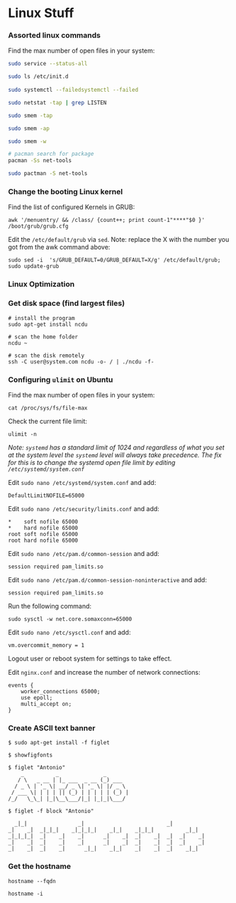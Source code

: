 # Linux Stuff

### Assorted linux commands 

Find the max number of open files in your system:

```bash
sudo service --status-all

sudo ls /etc/init.d
 
sudo systemctl --failedsystemctl --failed

sudo netstat -tap | grep LISTEN

sudo smem -tap 

sudo smem -ap 

sudo smem -w

# pacman search for package
pacman -Ss net-tools

sudo pactman -S net-tools
```

### Change the booting Linux kernel 

Find the list of configured Kernels in GRUB:
```
awk '/menuentry/ && /class/ {count++; print count-1"****"$0 }' /boot/grub/grub.cfg
```

Edit the `/etc/default/grub` via `sed`. Note: replace the X with the number you got from the awk command above:

```
sudo sed -i  's/GRUB_DEFAULT=0/GRUB_DEFAULT=X/g' /etc/default/grub; sudo update-grub
```


### Linux Optimization

### Get disk space (find largest files)

```
# install the program
sudo apt-get install ncdu

# scan the home folder
ncdu ~

# scan the disk remotely
ssh -C user@system.com ncdu -o- / | ./ncdu -f-
```

### Configuring ```ulimit``` on Ubuntu

Find the max number of open files in your system:

```
cat /proc/sys/fs/file-max
```

Check the current file limit:

```
ulimit -n
```

*Note: ```systemd``` has a standard limit of 1024 and regardless of what you set at the system level the ```systemd``` level will always take precedence. The fix for this is to change the systemd open file limit by editing ```/etc/systemd/system.conf```*


Edit ```sudo nano /etc/systemd/system.conf``` and add:

```
DefaultLimitNOFILE=65000
```

Edit ```sudo nano /etc/security/limits.conf``` and add:

```
*    soft nofile 65000
*    hard nofile 65000
root soft nofile 65000
root hard nofile 65000
```

Edit ```sudo nano /etc/pam.d/common-session``` and add:

```
session required pam_limits.so
```

Edit ```sudo nano /etc/pam.d/common-session-noninteractive``` and add:

```
session required pam_limits.so
```

Run the following command:

```
sudo sysctl -w net.core.somaxconn=65000
```

Edit ```sudo nano /etc/sysctl.conf``` and add:

```
vm.overcommit_memory = 1
```

Logout user or reboot system for settings to take effect.

Edit ```nginx.conf``` and increase the number of network connections:

```
events {
    worker_connections 65000;
    use epoll;
    multi_accept on;
}
```

### Create ASCII text banner

```
$ sudo apt-get install -f figlet
```

```
$ showfigfonts

$ figlet "Antonio"
    _          _              _
   / \   _ __ | |_ ___  _ __ (_) ___
  / _ \ | '_ \| __/ _ \| '_ \| |/ _ \
 / ___ \| | | | || (_) | | | | | (_) |
/_/   \_\_| |_|\__\___/|_| |_|_|\___/

$ figlet -f block "Antonio"

  _|_|                _|                          _|
_|    _|  _|_|_|    _|_|_|_|    _|_|    _|_|_|          _|_|
_|_|_|_|  _|    _|    _|      _|    _|  _|    _|  _|  _|    _|
_|    _|  _|    _|    _|      _|    _|  _|    _|  _|  _|    _|
_|    _|  _|    _|      _|_|    _|_|    _|    _|  _|    _|_|

```

### Get the hostname

```
hostname --fqdn
```

```
hostname -i
```
